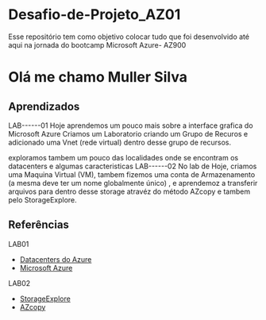 # Desafio-de-Projeto_AZ01
Esse repositório tem como objetivo colocar tudo que foi desenvolvido até aqui  na jornada do bootcamp Microsoft Azure- AZ900

# Olá me chamo Muller Silva

## Aprendizados
LAB------01
Hoje aprendemos um pouco mais sobre a interface grafica do Microsoft Azure 
Criamos um Laboratorio criando um Grupo de Recuros e adicionado uma Vnet (rede virtual) dentro desse grupo de recursos. 

exploramos tambem um pouco das localidades onde se encontram os datacenters e algumas caracteristicas 
LAB------02 
No lab de Hoje, criamos uma Maquina Virtual (VM), tambem fizemos uma conta de Armazenamento (a mesma deve ter um nome globalmente único) , e aprendemoz a transferir arquivos para dentro desse storage atravéz do método AZcopy e tambem pelo StorageExplore.

## Referências
LAB01 
 - [Datacenters do Azure](https://datacenters.microsoft.com/globe/explore)
 - [Microsoft Azure](https://portal.azure.com/#home)
   
LAB02 
 - [StorageExplore](https://azure.microsoft.com/pt-br/products/storage/storage-explorer)
 - [AZcopy](https://learn.microsoft.com/en-us/azure/storage/common/storage-use-azcopy-v10?tabs=dnf)
